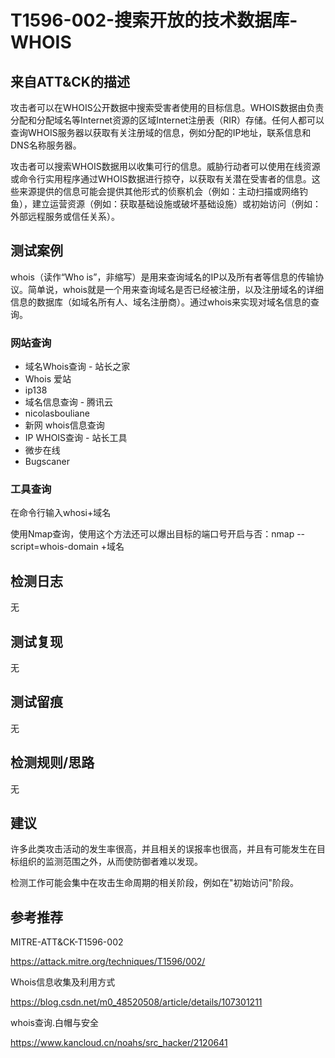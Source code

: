 # T1596-002-搜索开放的技术数据库-WHOIS

## 来自ATT&CK的描述

攻击者可以在WHOIS公开数据中搜索受害者使用的目标信息。WHOIS数据由负责分配和分配域名等Internet资源的区域Internet注册表（RIR）存储。任何人都可以查询WHOIS服务器以获取有关注册域的信息，例如分配的IP地址，联系信息和DNS名称服务器。

攻击者可以搜索WHOIS数据用以收集可行的信息。威胁行动者可以使用在线资源或命令行实用程序通过WHOIS数据进行掠夺，以获取有关潜在受害者的信息。这些来源提供的信息可能会提供其他形式的侦察机会（例如：主动扫描或网络钓鱼），建立运营资源（例如：获取基础设施或破坏基础设施）或初始访问（例如：外部远程服务或信任关系）。

## 测试案例

whois（读作“Who is”，非缩写）是用来查询域名的IP以及所有者等信息的传输协议。简单说，whois就是一个用来查询域名是否已经被注册，以及注册域名的详细信息的数据库（如域名所有人、域名注册商）。通过whois来实现对域名信息的查询。

### 网站查询

- 域名Whois查询 - 站长之家
- Whois 爱站
- ip138
- 域名信息查询 - 腾讯云
- nicolasbouliane
- 新网 whois信息查询
- IP WHOIS查询 - 站长工具
- 微步在线
- Bugscaner

### 工具查询

在命令行输入whosi+域名

使用Nmap查询，使用这个方法还可以爆出目标的端口号开启与否：nmap --script=whois-domain +域名

## 检测日志

无

## 测试复现

无

## 测试留痕

无

## 检测规则/思路

无

## 建议

许多此类攻击活动的发生率很高，并且相关的误报率也很高，并且有可能发生在目标组织的监测范围之外，从而使防御者难以发现。

检测工作可能会集中在攻击生命周期的相关阶段，例如在"初始访问"阶段。

## 参考推荐

MITRE-ATT&CK-T1596-002

<https://attack.mitre.org/techniques/T1596/002/>

Whois信息收集及利用方式

<https://blog.csdn.net/m0_48520508/article/details/107301211>

whois查询.白帽与安全

<https://www.kancloud.cn/noahs/src_hacker/2120641>
